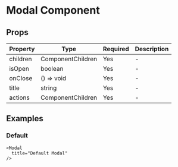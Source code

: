 # Modal Component

## Props

| Property | Type | Required | Description |
|----------|------|----------|-------------|
| children | ComponentChildren | Yes | - |
| isOpen | boolean | Yes | - |
| onClose | () => void | Yes | - |
| title | string | Yes | - |
| actions | ComponentChildren | Yes | - |

## Examples

### Default

```tsx
<Modal
  title="Default Modal"
/>
```

